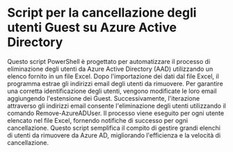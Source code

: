 # Script per la cancellazione degli utenti Guest su Azure Active Directory
Questo script PowerShell è progettato per automatizzare il processo di eliminazione degli utenti da Azure Active Directory (AAD) utilizzando un elenco fornito in un file Excel. Dopo l'importazione dei dati dal file Excel, il programma estrae gli indirizzi email degli utenti da rimuovere. Per garantire una corretta identificazione degli utenti, vengono modificate le loro email aggiungendo l'estensione dei Guest. Successivamente, l'iterazione attraverso gli indirizzi email consente l'eliminazione degli utenti utilizzando il comando Remove-AzureADUser. Il processo viene eseguito per ogni utente elencato nel file Excel, fornendo notifiche di successo per ogni cancellazione. Questo script semplifica il compito di gestire grandi elenchi di utenti da rimuovere da Azure AD, migliorando l'efficienza e la velocità di cancellazione.
